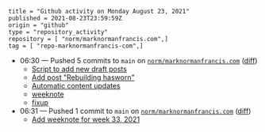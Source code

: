```
title = "Github activity on Monday August 23, 2021"
published = 2021-08-23T23:59:59Z
origin = "github"
type = "repository_activity"
repository = [ "norm/marknormanfrancis.com",]
tag = [ "repo-marknormanfrancis-com",]
```

* 06:30 — Pushed 5 commits to `main` on [`norm/marknormanfrancis.com`](https://github.com/norm/marknormanfrancis.com) ([diff](https://github.com/norm/marknormanfrancis.com/compare/f27e1cf082cfb9656f7152a247ecc2d78735563d..57ebe7b6c20f73df4142808886f060a3390f6e0d))
  * [Script to add new draft posts](https://github.com/norm/marknormanfrancis.com/commit/ad43c5a2edfb0deee9f8332c2e6b41404ad6acd4)
  * [Add post "Rebuilding hasworn"](https://github.com/norm/marknormanfrancis.com/commit/857fd240b2fba2ca9dd4d3663b3b4e710abbe0ba)
  * [Automatic content updates](https://github.com/norm/marknormanfrancis.com/commit/c0ce7f6f7c0aff8c0c28f46596b1ea1dd1a798a2)
  * [weeknote](https://github.com/norm/marknormanfrancis.com/commit/a59ef387f38ff995cc8e2dfee49b049631495d8e)
  * [fixup](https://github.com/norm/marknormanfrancis.com/commit/57ebe7b6c20f73df4142808886f060a3390f6e0d)
* 06:31 — Pushed 1 commit to `main` on [`norm/marknormanfrancis.com`](https://github.com/norm/marknormanfrancis.com) ([diff](https://github.com/norm/marknormanfrancis.com/compare/57ebe7b6c20f73df4142808886f060a3390f6e0d..7ba12647aa26adf665fe68ffc47893827e0a7ba8))
  * [Add weeknote for week 33, 2021](https://github.com/norm/marknormanfrancis.com/commit/7ba12647aa26adf665fe68ffc47893827e0a7ba8)
